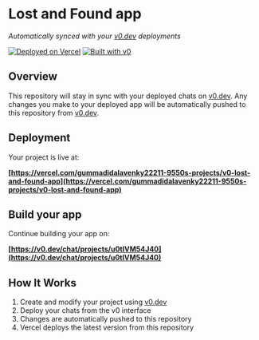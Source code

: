 # Lost and Found app

*Automatically synced with your [v0.dev](https://v0.dev) deployments*

[![Deployed on Vercel](https://img.shields.io/badge/Deployed%20on-Vercel-black?style=for-the-badge&logo=vercel)](https://vercel.com/gummadidalavenky22211-9550s-projects/v0-lost-and-found-app)
[![Built with v0](https://img.shields.io/badge/Built%20with-v0.dev-black?style=for-the-badge)](https://v0.dev/chat/projects/u0tlVM54J40)

## Overview

This repository will stay in sync with your deployed chats on [v0.dev](https://v0.dev).
Any changes you make to your deployed app will be automatically pushed to this repository from [v0.dev](https://v0.dev).

## Deployment

Your project is live at:

**[https://vercel.com/gummadidalavenky22211-9550s-projects/v0-lost-and-found-app](https://vercel.com/gummadidalavenky22211-9550s-projects/v0-lost-and-found-app)**

## Build your app

Continue building your app on:

**[https://v0.dev/chat/projects/u0tlVM54J40](https://v0.dev/chat/projects/u0tlVM54J40)**

## How It Works

1. Create and modify your project using [v0.dev](https://v0.dev)
2. Deploy your chats from the v0 interface
3. Changes are automatically pushed to this repository
4. Vercel deploys the latest version from this repository